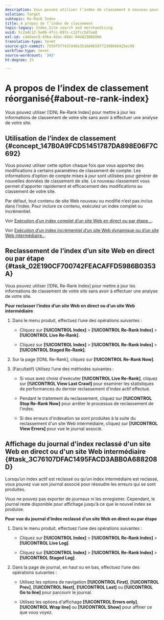 ```yaml
---
description: Vous pouvez utiliser l’index de classement à nouveau pour mettre à jour les informations de classement de votre site sans avoir à effectuer une analyse de votre site.
solution: Target
subtopic: Re-Rank Index
title: A propos de l’index de classement
topic-legacy: Index,Site search and merchandising
uuid: 5c2a4c12-5e06-4fcc-897c-c12fcc5d7aa8
exl-id: c4ddaec9-43ba-42ec-89dc-04d42306b9b6
translation-type: tm+mt
source-git-commit: 7559f5f7437d46e3510d4659772308666425ec96
workflow-type: tm+mt
source-wordcount: '343'
ht-degree: 1%

---
```


# A propos de l’index de classement réorganisé{#about-re-rank-index}

Vous pouvez utiliser [!DNL Re-Rank Index] pour mettre à jour les informations de classement de votre site sans avoir à effectuer une analyse de votre site.

## Utilisation de l’index de classement {#concept_147B0A9FCD51451787DA898E06F7C692}

Vous pouvez utiliser cette option chaque fois que vous apportez des modifications à certains paramètres de classement de compte. Les informations d’option de compte mises à jour sont utilisées pour générer de nouvelles données de classement de site. Le nouveau classement vous permet d&#39;apporter rapidement et efficacement des modifications au classement de votre site.

Par défaut, tout contenu de site Web nouveau ou modifié n’est pas inclus dans l’index. Pour inclure ce contenu, exécutez un index complet ou incrémentiel.

Voir [Exécution d’un index complet d’un site Web en direct ou par étape...](../c-about-index-menu/c-about-full-index.md#task_F7FE04D8A1654A7787FCCA31B45EB42D).

Voir [Exécution d’un index incrémentiel d’un site Web dynamique ou d’un site Web intermédiaire..](../c-about-index-menu/c-about-incremental-index.md#task_9BFB6157F3884B2FAECB7E0E9CA318CB).

## Reclassement de l’index d’un site Web en direct ou par étape {#task_02E190CF700742FEACAFFD5986B0353A}

Vous pouvez utiliser [!DNL Re-Rank Index] pour mettre à jour les informations de classement de votre site sans avoir à effectuer une analyse de votre site.

**Pour reclasser l’index d’un site Web en direct ou d’un site Web intermédiaire**

1. Dans le menu produit, effectuez l’une des opérations suivantes :

   * Cliquez sur **[!UICONTROL Index]** > **[!UICONTROL Re-Rank Index]** > **[!UICONTROL Live Re-Rank]**.

   * Cliquez sur **[!UICONTROL Index]** > **[!UICONTROL Re-Rank Index]** > **[!UICONTROL Staged Re-Rank]**.

1. Sur la page [!DNL Re-Rank], cliquez sur **[!UICONTROL Re-Rank Now]**.
1. (Facultatif) Utilisez l’une des méthodes suivantes :

   * Si vous avez choisi d&#39;exécuter **[!UICONTROL Live Re-Rank]**, cliquez sur **[!UICONTROL View Last Crawl]** pour examiner les statistiques de performances du dernier reclassement d&#39;index actif effectué.

   * Pendant le traitement du reclassement, cliquez sur **[!UICONTROL Stop Re-Rank Now]** pour arrêter le processus de reclassement de l&#39;index.
   * Si des erreurs d&#39;indexation se sont produites à la suite du reclassement d&#39;un site Web intermédiaire, cliquez sur **[!UICONTROL View Errors]** pour vue le journal associé.

## Affichage du journal d&#39;index reclassé d&#39;un site Web en direct ou d&#39;un site Web intermédiaire {#task_3C76107DFAC1495FACD3ABB0A688208D}

Lorsqu’un index actif est reclassé ou qu’un index intermédiaire est reclassé, vous pouvez vue son journal associé pour résoudre les erreurs qui se sont produites.

Vous ne pouvez pas exporter de journaux ni les enregistrer. Cependant, le journal reste disponible pour affichage jusqu’à ce que le nouvel index se produise.

**Pour vue du journal d’index reclassé d’un site Web en direct ou par étape**

1. Dans le menu produit, effectuez l’une des opérations suivantes :

   * Cliquez sur **[!UICONTROL Index]** > **[!UICONTROL Re-Rank Index]** > **[!UICONTROL Live Log]**.

   * Cliquez sur **[!UICONTROL Index]** > **[!UICONTROL Re-Rank Index]** > **[!UICONTROL Staged Log]**.

1. Dans la page de journal, en haut ou en bas, effectuez l’une des opérations suivantes :

   * Utilisez les options de navigation **[!UICONTROL First]**, **[!UICONTROL Prev]**, **[!UICONTROL Next]**, **[!UICONTROL Last]** ou **[!UICONTROL Go to line]** pour parcourir le journal.

   * Utilisez les options d&#39;affichage **[!UICONTROL Errors only]**, **[!UICONTROL Wrap line]** ou **[!UICONTROL Show]** pour affiner ce que vous voyez.
